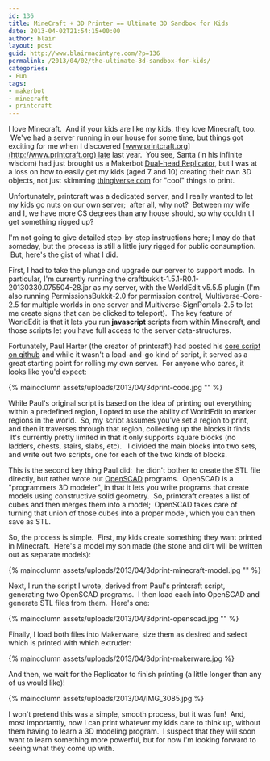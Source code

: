 ```yaml
---
id: 136
title: MineCraft + 3D Printer == Ultimate 3D Sandbox for Kids
date: 2013-04-02T21:54:15+00:00
author: blair
layout: post
guid: http://www.blairmacintyre.com/?p=136
permalink: /2013/04/02/the-ultimate-3d-sandbox-for-kids/
categories:
- Fun
tags:
- makerbot
- minecraft
- printcraft
---
```


I love Minecraft.  And if your kids are like my kids, they love Minecraft, too.  We've had a server running in our house for some time, but things got exciting for me when I discovered [www.printcraft.org](http://www.printcraft.org) late last year.  You see, Santa (in his infinite wisdom) had just brought us a Makerbot [Dual-head Replicator](http://store.makerbot.com/replicator.html), but I was at a loss on how to easily get my kids (aged 7 and 10) creating their own 3D objects, not just skimming [thingiverse.com](http://thingiverse.com) for "cool" things to print.

Unfortunately, printcraft was a dedicated server, and I really wanted to let my kids go nuts on our own server;  after all, why not?  Between my wife and I, we have more CS degrees than any house should, so why couldn't I get something rigged up?

I'm not going to give detailed step-by-step instructions here; I may do that someday, but the process is still a little jury rigged for public consumption.  But, here's the gist of what I did.

First, I had to take the plunge and upgrade our server to support mods.  In particular, I'm currently running the craftbukkit-1.5.1-R0.1-20130330.075504-28.jar as my server, with the WorldEdit v5.5.5 plugin (I'm also running PermissionsBukkit-2.0 for permission control, Multiverse-Core-2.5 for multiple worlds in one server and Multiverse-SignPortals-2.5 to let me create signs that can be clicked to teleport).  The key feature of WorldEdit is that it lets you run **javascript** scripts from within Minecraft, and those scripts let you have full access to the server data-structures.

Fortunately, Paul Harter (the creator of printcraft) had posted his [core script on github](https://gist.github.com/paulharter/4001539) and while it wasn't a load-and-go kind of script, it served as a great starting point for rolling my own server.  For anyone who cares, it looks like you'd expect:

{% maincolumn assets/uploads/2013/04/3dprint-code.jpg "" %}

While Paul's original script is based on the idea of printing out everything within a predefined region, I opted to use the ability of WorldEdit to marker regions in the world.  So, my script assumes you've set a region to print, and then it traverses through that region, collecting up the blocks it finds.  It's currently pretty limited in that it only supports square blocks (no ladders, chests, stairs, slabs, etc).   I divided the main blocks into two sets, and write out two scripts, one for each of the two kinds of blocks.

This is the second key thing Paul did:  he didn't bother to create the STL file directly, but rather wrote out [OpenSCAD](http://www.openscad.org) programs.  OpenSCAD is a "programmers 3D modeler", in that it lets you write programs that create models using constructive solid geometry.  So, printcraft creates a list of cubes and then merges them into a model;  OpenSCAD takes care of turning that union of those cubes into a proper model, which you can then save as STL.

So, the process is simple.  First, my kids create something they want printed in Minecraft.  Here's a model my son made (the stone and dirt will be written out as separate models):

{% maincolumn assets/uploads/2013/04/3dprint-minecraft-model.jpg "" %}

Next, I run the script I wrote, derived from Paul's printcraft script, generating two OpenSCAD programs.  I then load each into OpenSCAD and generate STL files from them.  Here's one:

{% maincolumn assets/uploads/2013/04/3dprint-openscad.jpg "" %}

Finally, I load both files into Makerware, size them as desired and select which is printed with which extruder:

{% maincolumn assets/uploads/2013/04/3dprint-makerware.jpg %}

And then, we wait for the Replicator to finish printing (a little longer than any of us would like)!

{% maincolumn assets/uploads/2013/04/IMG_3085.jpg %}


I won't pretend this was a simple, smooth process, but it was fun!  And, most importantly, now I can print whatever my kids care to think up, without them having to learn a 3D modeling program.  I suspect that they will soon want to learn something more powerful, but for now I'm looking forward to seeing what they come up with.